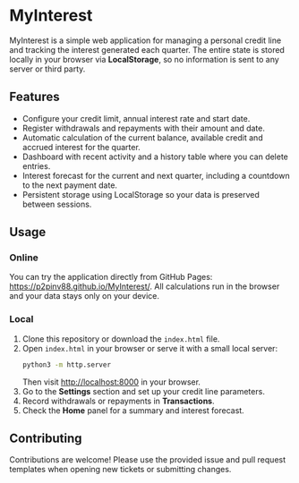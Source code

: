 # MyInterest

MyInterest is a simple web application for managing a personal credit line and tracking the interest generated each quarter. The entire state is stored locally in your browser via **LocalStorage**, so no information is sent to any server or third party.

## Features

- Configure your credit limit, annual interest rate and start date.
- Register withdrawals and repayments with their amount and date.
- Automatic calculation of the current balance, available credit and accrued interest for the quarter.
- Dashboard with recent activity and a history table where you can delete entries.
- Interest forecast for the current and next quarter, including a countdown to the next payment date.
- Persistent storage using LocalStorage so your data is preserved between sessions.

## Usage

### Online

You can try the application directly from GitHub Pages: <https://p2pinv88.github.io/MyInterest/>.
All calculations run in the browser and your data stays only on your device.

### Local

1. Clone this repository or download the `index.html` file.
2. Open `index.html` in your browser or serve it with a small local server:
   ```bash
   python3 -m http.server
   ```
   Then visit [http://localhost:8000](http://localhost:8000) in your browser.
3. Go to the **Settings** section and set up your credit line parameters.
4. Record withdrawals or repayments in **Transactions**.
5. Check the **Home** panel for a summary and interest forecast.

## Contributing

Contributions are welcome! Please use the provided issue and pull request templates when opening new tickets or submitting changes.

